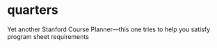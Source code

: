 # quarters
Yet another Stanford Course Planner—this one tries to help you satisfy program sheet requirements
